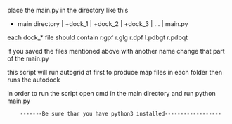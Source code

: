 place the main.py in the directory like this

- main directory
  | +dock_1 
  | +dock_2
  | +dock_3
  | ...
  | main.py


each dock_* file should contain r.gpf r.glg r.dpf l.pdbgt r.pdbqt 

if you saved the files mentioned above with another name change that part of the main.py

this script will run autogrid at first to produce map files in each folder then runs the autodock


in order to run the script open cmd in the main directory and run python main.py

        -------Be sure thar you have python3 installed------------------
